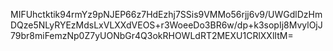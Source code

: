 MIFUhctktik94rmYz9pNJEP66z7HdEzhj7SSis9VMMo56rjj6v9/UWGdlDzHmDQze5NLyRYEzMdsLxVLXXdVEOS+r3WoeeDo3BR6w/dp+k3sopIj8MvylOjJ79br8miFemzNp0Z7yUONbGr4Q3okRHOWLdRT2MEXU1CRlXXlItM=
